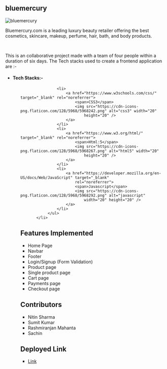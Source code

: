 ## bluemercury

![bluemercury](https://user-images.githubusercontent.com/107473816/214216718-7fe809e4-428a-446e-aa11-b42b58b51579.jpg)

<p>Bluemercury.com is a leading luxury beauty retailer offering the best cosmetics, skincare, makeup, perfume, hair, bath, and body products.</p>
</br>
<p>This is an collaborative project made with a team of four people within a duration of six days. The Tech stacks used to create a frontend application are :-

</p>

<ul>
            <li>
                <h4>Tech Stacks:-</h4>
                <ul>
                    
                    <li>
                        <a href="https://www.w3schools.com/css/" target="_blank" rel="noreferrer">
                            <span>CSS3</span>
                            <img src="https://cdn-icons-png.flaticon.com/128/5968/5968242.png" alt="css3" width="20"
                                height="20" />
                        </a>
                    </li>
                    <li>
                        <a href="https://www.w3.org/html/" target="_blank" rel="noreferrer">
                            <span>Html:5</span>
                            <img src="https://cdn-icons-png.flaticon.com/128/5968/5968267.png" alt="html5" width="20"
                                height="20" />
                        </a>
                    </li>
                    <li>
                        <a href="https://developer.mozilla.org/en-US/docs/Web/JavaScript" target="_blank"
                            rel="noreferrer">
                            <span>Javascript</span>
                            <img src="https://cdn-icons-png.flaticon.com/128/5968/5968292.png" alt="javascript"
                                width="20" height="20" />
                        </a>
                    </li>
                </ul>
           </li>
           
 ## Features Implemented 
 * Home Page 
 * Navbar
 * Footer
 * Login/Signup (Form Validation)
 * Product page 
 * Single product page
 * Cart page
 * Payments page
 * Checkout page
 
  ## Contributors
 * Nitin Sharma
 * Sumit Kumar
 * Rashmiranjan Mahanta 
 * Sachin 


## Deployed Link 
* <a href="https://bluemercury-clone-project.netlify.app/" target="_blank" > Link </a>
